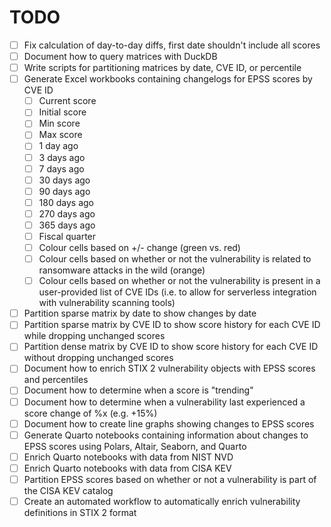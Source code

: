 # TODO

- [ ] Fix calculation of day-to-day diffs, first date shouldn't include all scores
- [ ] Document how to query matrices with DuckDB
- [ ] Write scripts for partitioning matrices by date, CVE ID, or percentile
- [ ] Generate Excel workbooks containing changelogs for EPSS scores by CVE ID
    - [ ] Current score
    - [ ] Initial score
    - [ ] Min score
    - [ ] Max score
    - [ ] 1 day ago
    - [ ] 3 days ago
    - [ ] 7 days ago
    - [ ] 30 days ago
    - [ ] 90 days ago
    - [ ] 180 days ago
    - [ ] 270 days ago
    - [ ] 365 days ago
    - [ ] Fiscal quarter
    - [ ] Colour cells based on +/- change (green vs. red)
    - [ ] Colour cells based on whether or not the vulnerability is related to ransomware attacks in the wild (orange)
    - [ ] Colour cells based on whether or not the vulnerability is present in a user-provided list of CVE IDs (i.e. to allow for serverless integration with vulnerability scanning tools)
- [ ] Partition sparse matrix by date to show changes by date
- [ ] Partition sparse matrix by CVE ID to show score history for each CVE ID while dropping unchanged scores
- [ ] Partition dense matrix by CVE ID to show score history for each CVE ID without dropping unchanged scores 
- [ ] Document how to enrich STIX 2 vulnerability objects with EPSS scores and percentiles
- [ ] Document how to determine when a score is "trending"
- [ ] Document how to determine when a vulnerability last experienced a score change of %x (e.g. +15%)
- [ ] Document how to create line graphs showing changes to EPSS scores
- [ ] Generate Quarto notebooks containing information about changes to EPSS scores using Polars, Altair, Seaborn, and Quarto
- [ ] Enrich Quarto notebooks with data from NIST NVD
- [ ] Enrich Quarto notebooks with data from CISA KEV
- [ ] Partition EPSS scores based on whether or not a vulnerability is part of the CISA KEV catalog
- [ ] Create an automated workflow to automatically enrich vulnerability definitions in STIX 2 format
